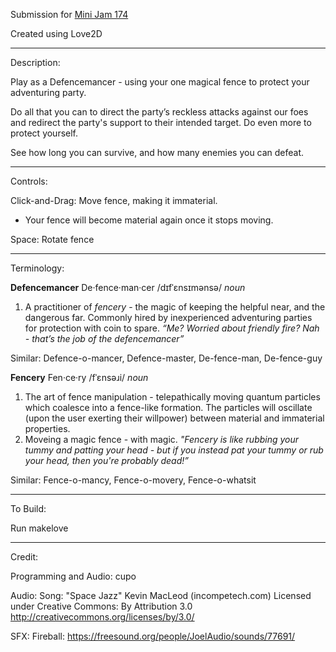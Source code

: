 Submission for [Mini Jam 174](https://itch.io/jam/mini-jam-174-defense)

Created using Love2D
___________________________________________________________________________

Description:

Play as a Defencemancer - using your one magical fence to protect your adventuring party.

Do all that you can to direct the party’s reckless attacks against our foes and redirect the party's support to their intended target.
Do even more to protect yourself.

See how long you can survive, and how many enemies you can defeat.

___________________________________________________________________________

Controls:

Click-and-Drag: Move fence, making it immaterial.
- Your fence will become material again once it stops moving.

Space: Rotate fence

___________________________________________________________________________

Terminology:

**Defencemancer**
De·fence·man·cer
/dɪfˈɛnsɪmənsə/
*noun*

1. A practitioner of *fencery* - the magic of keeping the helpful near, and the dangerous far. Commonly hired by inexperienced adventuring parties for protection with coin to spare.
*“Me? Worried about friendly fire? Nah - that’s the job of the defencemancer”* 

Similar: Defence-o-mancer, Defence-master, De-fence-man, De-fence-guy 
<br/>

**Fencery**
Fen·ce·ry
/fˈɛnsəɹi/
*noun*

1. The art of fence manipulation - telepathically moving quantum particles which coalesce into a fence-like formation. The particles will oscillate (upon the user exerting their willpower) between material and immaterial properties.
2. Moveing a magic fence - with magic.
*"Fencery is like rubbing your tummy and patting your head - but if you instead pat your tummy or rub your head, then you're probably dead!”*

Similar: Fence-o-mancy, Fence-o-movery, Fence-o-whatsit 

___________________________________________________________________________

To Build:

Run makelove
___________________________________________________________________________

Credit:

Programming and Audio:
cupo

Audio:
Song:
"Space Jazz"
Kevin MacLeod (incompetech.com)
Licensed under Creative Commons: By Attribution 3.0
http://creativecommons.org/licenses/by/3.0/

SFX:
Fireball: https://freesound.org/people/JoelAudio/sounds/77691/